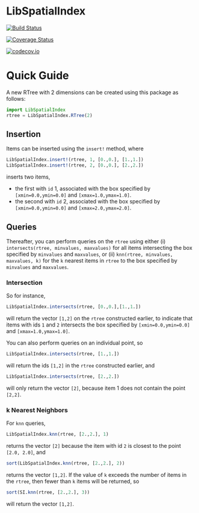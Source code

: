 # LibSpatialIndex

[![Build Status](https://travis-ci.org/yeesian/LibSpatialIndex.jl.svg?branch=master)](https://travis-ci.org/yeesian/LibSpatialIndex.jl)

[![Coverage Status](https://coveralls.io/repos/yeesian/LibSpatialIndex.jl/badge.svg?branch=master&service=github)](https://coveralls.io/github/yeesian/LibSpatialIndex.jl?branch=master)

[![codecov.io](http://codecov.io/github/yeesian/LibSpatialIndex.jl/coverage.svg?branch=master)](http://codecov.io/github/yeesian/LibSpatialIndex.jl?branch=master)

# Quick Guide

A new RTree with 2 dimensions can be created using this package as follows:
```julia
import LibSpatialIndex
rtree = LibSpatialIndex.RTree(2)
```

## Insertion
Items can be inserted using the `insert!` method, where
```julia
LibSpatialIndex.insert!(rtree, 1, [0.,0.], [1.,1.])
LibSpatialIndex.insert!(rtree, 2, [0.,0.], [2.,2.])
```
inserts two items,

- the first with `id` 1, associated with the box specified by `[xmin=0.0,ymin=0.0]` and `[xmax=1.0,ymax=1.0]`.
- the second with `id` 2, associated with the box specified by `[xmin=0.0,ymin=0.0]` and `[xmax=2.0,ymax=2.0]`.

## Queries
Thereafter, you can perform queries on the `rtree` using either (i) `intersects(rtree, minvalues, maxvalues)` for all items intersecting the box specified by `minvalues` and `maxvalues`, or (ii) `knn(rtree, minvalues, maxvalues, k)` for the `k` nearest items in `rtree` to the box specified by `minvalues` and `maxvalues`.

### Intersection
So for instance,
```julia
LibSpatialIndex.intersects(rtree, [0.,0.],[1.,1.])
```
will return the vector `[1,2]` on the `rtree` constructed earlier, to indicate that items with ids `1` and `2` intersects the box specified by `[xmin=0.0,ymin=0.0]` and `[xmax=1.0,ymax=1.0]`.

You can also perform queries on an individual point, so 
```julia
LibSpatialIndex.intersects(rtree, [1.,1.])
```
will return the ids `[1,2]` in the `rtree` constructed earlier, and
```julia
LibSpatialIndex.intersects(rtree, [2.,2.])
```
will only return the vector `[2]`, because item 1 does not contain the point `[2,2]`.

### k Nearest Neighbors
For `knn` queries,
```julia
LibSpatialIndex.knn(rtree, [2.,2.], 1)
```
returns the vector `[2]` because the item with id `2` is closest to the point `[2.0, 2.0]`, and
```julia
sort(LibSpatialIndex.knn(rtree, [2.,2.], 2))
```
returns the vector `[1,2]`. If the value of `k` exceeds the number of items in the `rtree`, then fewer than `k` items will be returned, so
```julia
sort(SI.knn(rtree, [2.,2.], 3))
```
will return the vector `[1,2]`.
